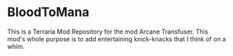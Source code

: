 # BloodToMana
This is a Terraria Mod Repository for the mod Arcane Transfuser. This mod's whole purpose is to add entertaining knick-knacks that I think of on a whim.
